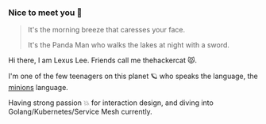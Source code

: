 ### Nice to meet you 👋

<!--
**thehackercat/thehackercat** is a ✨ _special_ ✨ repository because its `README.md` (this file) appears on your GitHub profile.

Here are some ideas to get you started:

- 🔭 I’m currently working on ...
- 🌱 I’m currently learning ...
- 👯 I’m looking to collaborate on ...
- 🤔 I’m looking for help with ...
- 💬 Ask me about ...
- 📫 How to reach me: ...
- 😄 Pronouns: ...
- ⚡ Fun fact: ...
-->

> It's the morning breeze that caresses your face.
>
> It's the Panda Man who walks the lakes at night with a sword.

Hi there, I am Lexus Lee. Friends call me thehackercat 😾.

I'm one of the few teenagers on this planet 🪐 who speaks the language, the [minions](https://en.wikipedia.org/wiki/Minions_(film)) language.

Having strong passion 💥 for interaction design, and diving into Golang/Kubernetes/Service Mesh currently.
